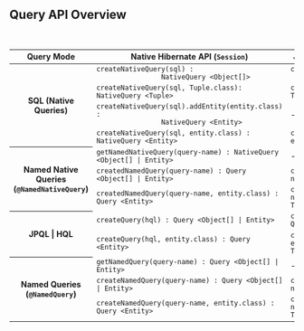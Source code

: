 ## Query API Overview


<br>
<table style="font-size: 14px">
    <thead>
        <tr>
            <th style="width: 80px">Query Mode</th>
            <th>Native Hibernate API (<code>Session</code>)</th>
            <th>JPA API (<code>EntityManager</code>)</th>
        </tr>
    </thead>
    <tbody>
        <tr>
            <th rowspan="4">SQL (Native Queries)</th>
            <td><code>createNativeQuery(sql) : 
                NativeQuery &lt;Object[]&gt;</code></td>
            <td><code>createNativeQuery(sql) : 
                Query</code></td>
        </tr>
        <tr>
            <td><code>createNativeQuery(sql, Tuple.class): NativeQuery &lt;Tuple&gt;</code></td>
            <td><code>createNativeQuery(sql, Tuple.class): Query</code></td>
        </tr>
        <tr>
            <td>
                <code>createNativeQuery(sql).addEntity(entity.class) : 
                NativeQuery &lt;Entity&gt;</code></td>
            <td>
                -
            </td>
        </tr>
        <tr>
            <td><code>createNativeQuery(sql, entity.class) : NativeQuery &lt;Entity&gt;</code></td>
            <td><code>createNativeQuery(sql, entity.class) : Query</code></td>
        </tr>
        <tr>
            <th rowspan="3">Named Native Queries (<code>@NamedNativeQuery</code>)</th>
            <td>
                <code>getNamedNativeQuery(query-name) : NativeQuery &lt;Object[] | Entity&gt;</code>
            </td>
            <td>
                -
            </td>
        </tr>
        <tr>
            <td>
                <code>createdNamedQuery(query-name) : Query &lt;Object[] | Entity&gt;</code>
            </td>
            <td>
                <code>createdNamedQuery(query-name) : Query</code>
            </td>
        </tr>
        <tr>
            <td>
                <code>createdNamedQuery(query-name, entity.class) : Query &lt;Entity&gt;</code>
            </td>
            <td>
                <code>createdNamedQuery(query-name, entity.class) : TypedQuery &lt;Entity&gt;</code>
            </td>
        </tr>
        <tr>
            <th rowspan="2">JPQL | HQL</th>
            <td>
                <code>createQuery(hql) : Query &lt;Object[] | Entity&gt;</code>
            </td>
            <td>
                <code>createQuery(jpql) : Query</code>
            </td>
        </tr>
        <tr>
            <td>
                <code>createQuery(hql, entity.class) : Query &lt;Entity&gt;</code>
            </td>
            <td>
                <code>createQuery(jpql, entity.class) : TypedQuery &lt;Entity&gt;</code>
            </td>
        </tr>
        <tr>
            <th rowspan="3">
                Named Queries (<code>@NamedQuery</code>)
            </th>
            <td>
                <code>getNamedQuery(query-name) : Query &lt;Object[] | Entity&gt;</code>
            </td>
            <td>
                -
            </td>
        </tr>
        <tr>
            <td>
                <code>createNamedQuery(query-name) : Query &lt;Object[] | Entity&gt;</code>
            </td>
            <td>
                <code>createNamedQuery(query-name) : Query</code>
            </td>
        </tr>
        <tr>
            <td>
                <code>createNamedQuery(query-name, entity.class) : Query &lt;Entity&gt;</code>
            </td>
            <td>
                <code>createNamedQuery(query-name, entity.class) : TypedQuery &lt;Entity&gt;</code>
            </td>
        </tr>
    </tbody>
</table>